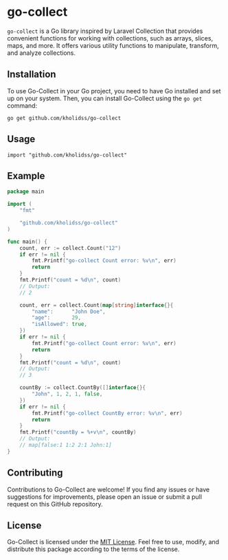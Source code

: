 # go-collect

`go-collect` is a Go library inspired by Laravel Collection that provides convenient functions for working with collections, such as arrays, slices, maps, and more. It offers various utility functions to manipulate, transform, and analyze collections.

## Installation

To use Go-Collect in your Go project, you need to have Go installed and set up on your system. Then, you can install Go-Collect using the `go get` command:
```
go get github.com/kholidss/go-collect
```

## Usage

```
import "github.com/kholidss/go-collect"
```

## Example

```go
package main

import (
	"fmt"

	"github.com/kholidss/go-collect"
)

func main() {
	count, err := collect.Count("12")
	if err != nil {
		fmt.Printf("go-collect Count error: %v\n", err)
		return
	}
	fmt.Printf("count = %d\n", count)
	// Output:
	// 2

	count, err = collect.Count(map[string]interface{}{
		"name":      "John Doe",
		"age":       29,
		"isAllowed": true,
	})
	if err != nil {
		fmt.Printf("go-collect Count error: %v\n", err)
		return
	}
	fmt.Printf("count = %d\n", count)
	// Output:
	// 3

	countBy := collect.CountBy([]interface{}{
		"John", 1, 2, 1, false,
	})
	if err != nil {
		fmt.Printf("go-collect CountBy error: %v\n", err)
		return
	}
	fmt.Printf("countBy = %+v\n", countBy)
	// Output:
	// map[false:1 1:2 2:1 John:1]
}

```

## Contributing
Contributions to Go-Collect are welcome! If you find any issues or have suggestions for improvements, please open an issue or submit a pull request on this GitHub repository.

## License
Go-Collect is licensed under the [MIT License](https://choosealicense.com/licenses/mit/). Feel free to use, modify, and distribute this package according to the terms of the license.